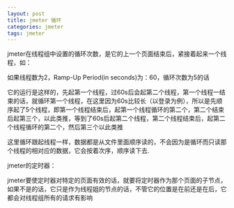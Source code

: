 ```yaml
---
layout: post
title: jmeter 循环
categories: jmeter
tags: jmeter
---
```


jmeter在线程组中设置的循环次数，是它的上一个页面结束后，紧接着起来一个线程，如：

如果线程数为2，Ramp-Up Period(in seconds)为：60，循环次数为5的话

它的运行是这样的，先起第一个线程，过60s后会起第二个线程，第一个线程一结束的话，就循环第一个线程，在这里因为60s比较长（以登录为例），所以是先顺序起了5个线程，即第一个线程结束后，起第一个线程循环的第二个，第二个结束后起第三个，以此类推，等到了60s后起第二个线程，第二个线程结束后，起第二个线程循环的第二个，然后第三个以此类推

这里循环跟起线程一样，数据都是从文件里面顺序读的，不会因为是循环而只读那个线程的相对应的数据，它会按着次序，顺序读下去.

jmeter的定时器：

jmeter要使定时器对特定的页面有效的话，就要将定时器作为那个页面的子节点，如果不是的话，它只是作为线程姐的节点的话，不管它的位置是在前还是在后，它都会对线程组所有的请求有影响